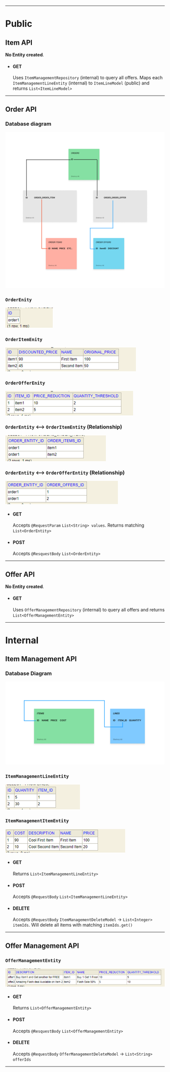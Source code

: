 [//]: # (## Trade-offs)

[//]: # (3 September 2022: Now, after implementing `ItemAPI`, `ItemManagementAPI` and `OrderAPI` I have two choices to proceed with the exercise.)

[//]: # ()
[//]: # (Choice 1: Whether I should go start writing Tests for the implemented stuffs completed till date and start building more features like better Error Handling, Validations and Exceptional Handling.)

[//]: # ()
[//]: # (Choice 2: Go on implementing the last part of exercise i.e. `OfferAPI` and `OfferManagementAPI`so I will cover all the User stories and APIs. As )

<hr /> 

# Public
## Item API
**No Entity created**.
* #### GET
  Uses `ItemManagementRepository` (internal) to query all offers. Maps each `ItemManagementLineEntity` (internal) to `ItemLineModel` (public) and returns `List<ItemLineModel>`

<hr />

## Order API
### Database diagram
![Order API Database schema](readme-images/SadaParcel%20-%20Order%20API.png "Title")

### `OrderEnity`
![Order API - OrderEntity](readme-images/OrderManagementAPI%20-%20OrderEntity.png "Title")

### `OrderItemEnity`
![Order API - OrderItemEntity](readme-images/OrderManagementAPI%20-%20OrderItemEntity.png "Title")

### `OrderOfferEnity`
![Order API - OrderOfferEntity](readme-images/OrderManagementAPI%20-%20OrderOfferEntity.png "Title")

### `OrderEntity` <--> `OrderItemEntity` (Relationship)
![Order API - ORDER_ORDER_ITEM](readme-images/OrderManagementAPI%20-%20Relationship1.png "Title")

### `OrderEntity` <--> `OrderOfferEntity` (Relationship)
![Order API - ORDER_ORDER_OFFER](readme-images/OrderManagementAPI%20-%20Relationship2.png "Title")

* #### GET
  Accepts `@RequestParam` `List<String> values`. Returns matching `List<OrderEntity>`
* #### POST
  Accepts `@ResquestBody` `List<OrderEntity>`

<hr /> 

## Offer API
**No Entity created**.
* #### GET
  Uses `OfferManagementRepository` (internal) to query all offers and returns `List<OfferManagementEntity>`

<hr />

# Internal
## Item Management API
### Database Diagram
![Item Management API Database schema](readme-images/SadaParcel%20-%20ItemAPI__ItemManagementAPI.png "Title")

### `ItemManagementLineEntity`
![Item Management API - ItemManagementLineEntity](readme-images/ItemManagementAPI%20-%20ItemManagementLineEntity.png "Title")

### `ItemManagementItemEntity`
![Item Management API - ItemManagementItemEntity](readme-images/ItemManagementAPI%20-%20ItemManagementItemEntity.png "Title")

* #### GET
  Returns `List<ItemManagementLineEntity>`
* #### POST
  Accepts `@RequestBody` `List<ItemManagementLineEntity>`
* #### DELETE
  Accepts `@RequestBody` `ItemManagementDeleteModel` -> `List<Integer> itemIds`. Will delete all items with matching `itemIds.get()`

<hr />

## Offer Management API
### `OfferManagementEntity`
![Offer Management API - OfferManagementEntity](readme-images/OfferManagementAPI%20-%20Entity.png "Title")

* #### GET
    Returns `List<OfferManagementEntity>`
* #### POST
    Accepts `@ResquestBody` `List<OfferManagementEntity>`
* #### DELETE
    Accepts `@RequestBody` `OfferManagementDeleteModel` -> `List<String> offerIds`

<hr />


[//]: # (# Trade-offs)

[//]: # ()
[//]: # (## Monolithic over Micro-services)

[//]: # (This is the no.1 trade-off, I felt while moving to finish Public Item API consumer package. The benefit I gained over following a monolithic architecture is that )

[//]: # (I can simply call `itemsManagementRepository.findAll&#40;&#41;` from `ItemsManagementAPI` package which is not a public API consumer package. Calling this method will simply return me a `List<ItemsManagementLineEntity>`. I can)

[//]: # (iterate over this `List`, create new `ItemModel`, call `ItemModel.set&#40;List<ith item>.get&#40;&#41;&#41;` and return `List<ItemModel>` to Public API consumer. This is because both Public and Internal consumers package lies within the same codebase. )